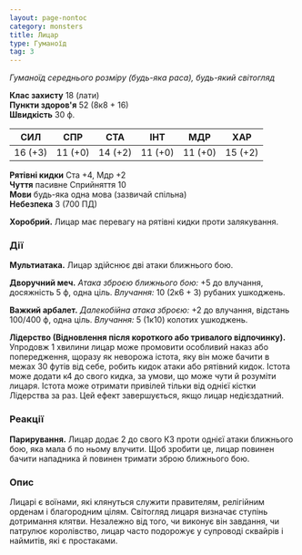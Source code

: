 ```yaml
---
layout: page-nontoc
category: monsters
title: Лицар
type: Гуманоїд
tag: 3
---
```


_Гуманоїд середнього розміру (будь-яка раса), будь-який світогляд_

**Клас захисту** 18 (лати)    
**Пункти здоров'я** 52 (8к8 + 16)    
**Швидкість** 30 ф.

| СИЛ     | СПР     | СТА     | ІНТ     | МДР     | ХАР     |
| ------- | ------- | ------- | ------- | ------- | ------- |
| 16 (+3) | 11 (+0) | 14 (+2) | 11 (+0) | 11 (+0) | 15 (+2) |

**Рятівні кидки** Ста +4, Мдр +2    
**Чуття** пасивне Сприйняття 10    
**Мови** будь-яка одна мова (зазвичай спільна)    
**Небезпека** 3 (700 ПД)

**Хоробрий.** Лицар має перевагу на рятівні кидки проти залякування.

### Дії
**Мультиатака.** Лицар здійснює дві атаки ближнього бою.    

**Дворучний меч.** _Атака зброєю ближнього бою:_ +5 до влучання, досяжність 5 ф, одна ціль. _Влучання:_ 10 (2к6 + 3) рубаних ушкоджень.    

**Важкий арбалет.** _Далекобійна атака зброєю:_ +2 до влучання, відстань 100/400 ф, одна ціль. _Влучання:_ 5 (1к10) колотих ушкоджень.    

**Лідерство (Відновлення після короткого або тривалого відпочинку).** Упродовж 1 хвилини лицар може промовити особливий наказ або попередження, щоразу як неворожа істота, яку він може бачити в межах 30 футів від себе, робить кидок атаки або рятівний кидок. Істота може додати к4 до свого кидка, за умови, що може чути й розуміти лицаря. Істота може отримати привілей тільки від однієї кістки Лідерства за раз. Цей ефект завершується, якщо лицар недієздатний.

### Реакції
**Парирування.** Лицар додає 2 до свого КЗ проти однієї атаки ближнього бою, яка мала б по ньому влучити. Щоб зробити це, лицар повинен бачити нападника й повинен тримати зброю ближнього бою.

### Опис
Лицарі є воїнами, які клянуться служити правителям, релігійним орденам і благородним цілям. Світогляд лицаря визначає ступінь дотримання клятви. Незалежно від того, чи виконує він завдання, чи патрулює королівство, лицар часто подорожує у супроводі сквайрів і наймитів, які є простаками. 
